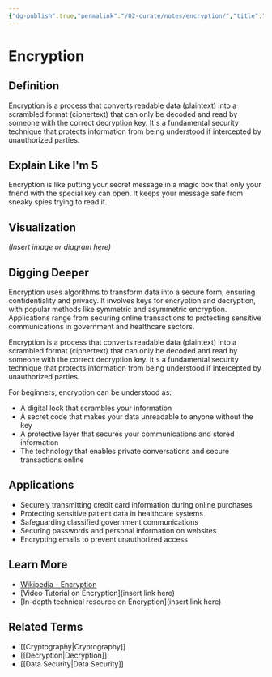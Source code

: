 ```yaml
---
{"dg-publish":true,"permalink":"/02-curate/notes/encryption/","title":"Encryption","tags":["privacy","security"]}
---
```


# Encryption

## **Definition**  
Encryption is a process that converts readable data (plaintext) into a scrambled format (ciphertext) that can only be decoded and read by someone with the correct decryption key. It's a fundamental security technique that protects information from being understood if intercepted by unauthorized parties.

## **Explain Like I'm 5**  
Encryption is like putting your secret message in a magic box that only your friend with the special key can open. It keeps your message safe from sneaky spies trying to read it.

## **Visualization**  
*(Insert image or diagram here)*

## **Digging Deeper**
Encryption uses algorithms to transform data into a secure form, ensuring confidentiality and privacy. It involves keys for encryption and decryption, with popular methods like symmetric and asymmetric encryption. Applications range from securing online transactions to protecting sensitive communications in government and healthcare sectors.

Encryption is a process that converts readable data (plaintext) into a scrambled format (ciphertext) that can only be decoded and read by someone with the correct decryption key. It's a fundamental security technique that protects information from being understood if intercepted by unauthorized parties.

For beginners, encryption can be understood as:
- A digital lock that scrambles your information
- A secret code that makes your data unreadable to anyone without the key
- A protective layer that secures your communications and stored information
- The technology that enables private conversations and secure transactions online

## **Applications**  
- Securely transmitting credit card information during online purchases
- Protecting sensitive patient data in healthcare systems
- Safeguarding classified government communications
- Securing passwords and personal information on websites
- Encrypting emails to prevent unauthorized access

## **Learn More**  
- [Wikipedia - Encryption](https://en.wikipedia.org/wiki/Encryption)
- [Video Tutorial on Encryption](insert link here)
- [In-depth technical resource on Encryption](insert link here)

## **Related Terms**  
- [[Cryptography\|Cryptography]]
- [[Decryption\|Decryption]]
- [[Data Security\|Data Security]]